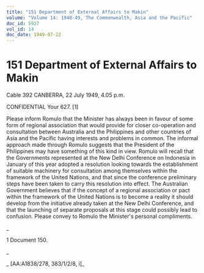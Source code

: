 ```yaml
---
title: "151 Department of External Affairs to Makin"
volume: "Volume 14: 1948-49, The Commonwealth, Asia and the Pacific"
doc_id: 5927
vol_id: 14
doc_date: 1949-07-22
---
```


# 151 Department of External Affairs to Makin

Cable 392 CANBERRA, 22 July 1949, 4.05 p.m.

CONFIDENTIAL Your 627. [1]

Please inform Romulo that the Minister has always been in favour of some form of regional association that would provide for closer co-operation and consultation between Australia and the Philippines and other countries of Asia and the Pacific having interests and problems in common. The informal approach made through Romulo suggests that the President of the Philippines may have something of this kind in view. Romulo will recall that the Governments represented at the New Delhi Conference on Indonesia in January of this year adopted a resolution looking towards the establishment of suitable machinery for consultation among themselves within the framework of the United Nations, and that since the conference preliminary steps have been taken to carry this resolution into effect. The Australian Government believes that if the concept of a regional association or pact within the framework of the United Nations is to become a reality it should develop from the initiative already taken at the New Delhi Conference, and that the launching of separate proposals at this stage could possibly lead to confusion. Please convey to Romulo the Minister's personal compliments.

_

1 Document 150.

_

_ [AA:A1838/278, 383/1/2/8, i]_
